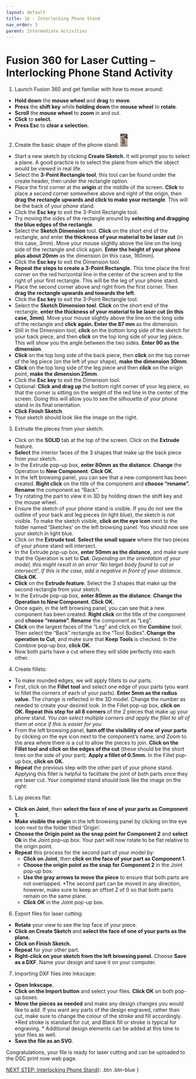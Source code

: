 ```yaml
---
layout: default
title: 1b - Interlocking Phone Stand
nav_order: 3
parent: Intermediate Activities
---
```


# Fusion 360 for Laser Cutting – Interlocking Phone Stand Activity
1. Launch Fusion 360 and get familiar with how to move around:
- **Hold down** the **mouse wheel** and **drag** to **move**.
- **Press** the **shift key** while **holding down** the **mouse wheel** to **rotate**.
- **Scroll** the **mouse wheel** to **zoom** in and out.
- **Click** to **select**.
- **Press Esc** to **clear a selection**.

2. Create the basic shape of the phone stand: <img src="images/act4/01_complete_stand.png" style="width:20px;" alt="">
- Start a new sketch by clicking **Create Sketch**. It will prompt you to select a plane. A good practice is to select the plane from which the object would be viewed in real life.
- Select the **3-Point Rectangle tool**, this tool can be found under the create header, then under the rectangle option.
- Place the first corner at the **origin** at the middle of the screen. **Click** to place a second corner somewhere above and right of the origin, then **drag the rectangle upwards and 
 click to make your rectangle**. This will be the back of your phone stand.
- Click the **Esc key** to exit the 3-Point Rectangle tool.
- Try moving the sides of the rectangle around by **selecting and dragging the blue edges of the rectangle**.
- Select the **Sketch Dimension** tool.  **Click** on the short end of the rectangle, and enter **the thickness of your material to be laser cut** (in this case, 3mm). Move your mouse slightly above the line on the long side of the rectangle and click again. **Enter the height of your phone plus about 20mm** as the dimension (in this case, 160mm). 
- Click the **Esc key** to exit the Dimension tool.
- **Repeat the steps to create a 3-Point Rectangle.** This time place the first corner on the red horizontal line in the center of the screen and to the right of your first rectangle. This will be the leg of your phone stand.
- Place the second corner above and right from the first corner. Then **drag the rectangle upwards and towards the left**.
- Click the **Esc key** to exit the 3-Point Rectangle tool.
- Select the **Sketch Dimension tool**. **Click** on the short end of the rectangle, **enter the thickness of your material to be laser cut (in this case, 3mm)**. Move your mouse slightly above the line on the long side of the rectangle and **click again. Enter the 87 mm** as the dimension.
- Still in the Dimension tool, **click** on the bottom long side of the sketch for your back piece, and then **click** on the top long side of your leg piece. This will show you the angle between the two sides. **Enter 90 as the dimension**.
- **Click** on the top long side of the back piece, then **click** on the top corner of the leg piece (on the left of your shape), **make the dimension 30mm**.
- **Click** on the top long side of the leg piece and then **click** on the origin point, **make the dimension 25mm**.
- Click the **Esc key** to exit the Dimension tool.
- Optional: **Click and drag up** the bottom right corner of your leg piece, so that the corner is sitting on the weight of the red line in the center of the screen. Doing this will allow you to see the silhouette of your phone stand in its final orientation. 
- **Click Finish Sketch**.
- Your sketch should look like the image on the right.
  
3. Extrude the pieces from your sketch:
- Click on the **SOLID** tab at the top of the screen. Click on the **Extrude** feature.
- **Select** the interior faces of the 3 shapes that make up the back piece from your sketch.
- In the Extrude pop-up box, **enter 80mm as the distance**. **Change** the Operation to **New Component**. **Click OK**.
- In the left browsing panel, you can see that a new component has been created. **Right click** on the title of the component and **choose “rename”. Rename** the component as “Back”.
- Try rotating the part to view it in 3D by holding down the shift key and the mouse wheel.
- Ensure the sketch of your phone stand is visible. If you do not see the outline of your back and leg pieces (in light blue), the sketch is not visible. To make the sketch visible, **click on the eye icon** next to the folder named ‘Sketches’ on the left browsing panel. You should now see your sketch in light blue.
- Click on the **Extrude tool**. **Select the small square** where the two pieces of your phone stand will intersect.
- In the Extrude pop-up box, **enter 50mm as the distance**, and make sure that the Operation is set to **Cut**. *Depending on the orientation of your model, this might result in an error ‘No target body found to cut or intersect!’, if this is the case, add a negative in front of your distance.* **Click OK**.
- **Click** on the **Extrude feature**. Select the 3 shapes that make up the second rectangle from your sketch.
- In the Extrude pop-up box, **enter 80mm as the distance**. **Change the Operation to New Component. Click OK.**
- Once again, in the left browsing panel, you can see that a new component has been created. **Right click** on the title of the component and **choose “rename”. Rename** the component as “Leg”.
- **Click** on the largest faces of the “Leg” and click on the **Combine** tool. Then select the “Back” rectangle as the “Tool Bodies”. **Change the operation to Cut**, and make sure that **Keep Tools** is checked. In the Combine pop-up box, **click OK**.
- Now both parts have a cut where they will slide perfectly into each other. 

4. Create fillets: 
- To make rounded edges, we will apply fillets to our parts.
- First, click on the **Fillet tool** and select one edge of your parts (you want to fillet the corners of each of your parts). **Enter 5mm as the radius value.** The change is reflected in the 3D model. Change the number as needed to create your desired look. In the Fillet pop-up box, **click on OK. Repeat this step for all 8 corners** of the 2 pieces that make up your phone stand. *You can select multiple corners and apply the fillet to all of them at once if this is easier for you*
- From the left browsing panel, **turn off the visibility of one of your parts** by clicking on the eye icon next to the component’s name, and Zoom to the area where there is a cut to allow the pieces to join. **Click on the Fillet tool and click on the edges of the cut** (these should be the short lines on the side of your part). **Apply a fillet of 0.5mm.** In the Fillet pop-up box, **click on OK.**
- **Repeat** the previous step with the other part of your phone stand. Applying this fillet is helpful to facilitate the joint of both parts once they are laser cut. Your completed stand should look like the image on the right: 

5. Lay pieces flat:
- **Click on Joint**, then **select the face of one of your parts as Component 1.**
- **Make visible the origin** in the left browsing panel by clicking on the eye icon next to the folder titled ‘Origin’.
- **Choose the Origin point as the snap point for Component 2** and **select Ok** in the Joint pop-up box. Your part will now rotate to be flat relative to the origin point.
- **Repeat** this process for the second part of your model by:
    - **Click on Joint**, then **click on the face of your part as Component 1**.
    - **Choose the origin point as the snap for Component 2** in the Joint pop-up box.
    - **Use the gray arrows to move the piece** to ensure that both parts are not overlapped. *The second part can be moved in any direction, however, make sure to keep an offset Z of 0 so that both parts remain on the same plane.
    - **Click OK** in the Joint pop-up box.

6. Export files for laser cutting:
- **Rotate** your view to see the top face of your piece.
- **Click on Create Sketch** and **select the face of one of your parts as the plane.**
- **Click on Finish Sketch.**
- **Repeat** for your other part.
- **Right-click on your sketch from the left browsing panel.** Choose **Save as a DXF**. Name your design and save it on your computer. 

7. Importing DXF files into Inkscape:
- **Open Inkscape**.
- **Click on the Import button** and select your files. **Click OK** on both pop-up boxes.
- **Move the pieces as needed** and make any design changes you would like to add. If you want any parts of the design engraved, rather than cut, make sure to change the colour of the stroke and fill accordingly. *Red stroke is standard for cut, and Black fill or stroke is typical for engraving. * Additional design elements can be added at this time to your files as well.
- **Save the file as an SVG**.

Congratulations, your file is ready for laser cutting and can be uploaded to the DSC print now web page. 




[NEXT STEP: Interlocking Phone Stand](1b-phone-stand.html){: .btn .btn-blue }
